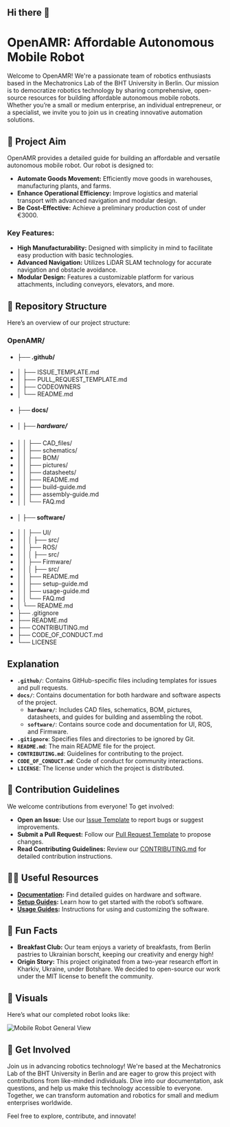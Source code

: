 ## Hi there 👋

# OpenAMR: Affordable Autonomous Mobile Robot

Welcome to OpenAMR! We're a passionate team of robotics enthusiasts based in the Mechatronics Lab of the BHT University in Berlin. Our mission is to democratize robotics technology by sharing comprehensive, open-source resources for building affordable autonomous mobile robots. Whether you’re a small or medium enterprise, an individual entrepreneur, or a specialist, we invite you to join us in creating innovative automation solutions.

## 🚀 Project Aim

OpenAMR provides a detailed guide for building an affordable and versatile autonomous mobile robot. Our robot is designed to:

- **Automate Goods Movement:** Efficiently move goods in warehouses, manufacturing plants, and farms.
- **Enhance Operational Efficiency:** Improve logistics and material transport with advanced navigation and modular design.
- **Be Cost-Effective:** Achieve a preliminary production cost of under €3000.

### Key Features:

- **High Manufacturability:** Designed with simplicity in mind to facilitate easy production with basic technologies.
- **Advanced Navigation:** Utilizes LiDAR SLAM technology for accurate navigation and obstacle avoidance.
- **Modular Design:** Features a customizable platform for various attachments, including conveyors, elevators, and more.

## 📁 Repository Structure

Here’s an overview of our project structure:
### OpenAMR/
-   #### ├── .github/
-   │ ├── ISSUE_TEMPLATE.md
-   │ ├── PULL_REQUEST_TEMPLATE.md
-   │ ├── CODEOWNERS
-   │ └── README.md
-   #### ├── docs/
-   ##### │ ├── hardware/
-   │ │ ├── CAD_files/
-   │ │ ├── schematics/
-   │ │ ├── BOM/
-   │ │ ├── pictures/
-   │ │ ├── datasheets/
-   │ │ ├── README.md
-   │ │ ├── build-guide.md
-   │ │ ├── assembly-guide.md
-   │ │ └── FAQ.md
-   #### │ ├── software/
-   │ │ ├── UI/
-   │ │ │ ├── src/
-   │ │ ├── ROS/
-   │ │ │ ├── src/
-   │ │ ├── Firmware/
-   │ │ │ ├── src/
-   │ │ ├── README.md
-   │ │ ├── setup-guide.md
-   │ │ ├── usage-guide.md
-   │ │ └── FAQ.md
-   │ └── README.md
-   ├── .gitignore
-   ├── README.md
-   ├── CONTRIBUTING.md
-   ├── CODE_OF_CONDUCT.md
-   └── LICENSE

## Explanation

- **`.github/`**: Contains GitHub-specific files including templates for issues and pull requests.
- **`docs/`**: Contains documentation for both hardware and software aspects of the project.
  - **`hardware/`**: Includes CAD files, schematics, BOM, pictures, datasheets, and guides for building and assembling the robot.
  - **`software/`**: Contains source code and documentation for UI, ROS, and Firmware.
- **`.gitignore`**: Specifies files and directories to be ignored by Git.
- **`README.md`**: The main README file for the project.
- **`CONTRIBUTING.md`**: Guidelines for contributing to the project.
- **`CODE_OF_CONDUCT.md`**: Code of conduct for community interactions.
- **`LICENSE`**: The license under which the project is distributed.

## 🌈 Contribution Guidelines

We welcome contributions from everyone! To get involved:

- **Open an Issue:** Use our [Issue Template](https://github.com/openAMRobot/.github/blob/main/ISSUE_TEMPLATE.md) to report bugs or suggest improvements.
- **Submit a Pull Request:** Follow our [Pull Request Template](https://github.com/openAMRobot/.github/blob/main/PULL_REQUEST_TEMPLATE.md) to propose changes.
- **Read Contributing Guidelines:** Review our [CONTRIBUTING.md](https://github.com/openAMRobot/.github/blob/main/CONTRIBUTING.md) for detailed contribution instructions.

## 👩‍💻 Useful Resources

- **[Documentation](https://github.com/openAMRobot/docs):** Find detailed guides on hardware and software.
- **[Setup Guides](https://github.com/openAMRobot/docs/blob/main/software/setup-guide.md):** Learn how to get started with the robot’s software.
- **[Usage Guides](https://github.com/openAMRobot/docs/blob/main/software/usage-guide.md):** Instructions for using and customizing the software.

## 🍿 Fun Facts

- **Breakfast Club:** Our team enjoys a variety of breakfasts, from Berlin pastries to Ukrainian borscht, keeping our creativity and energy high!
- **Origin Story:** This project originated from a two-year research effort in Kharkiv, Ukraine, under Botshare. We decided to open-source our work under the MIT license to benefit the community.

## 📸 Visuals

Here’s what our completed robot looks like:

![Mobile Robot General View](https://github.com/openAMRobot/docs/blob/main/hardware/pictures/robot_general_view.png)

## 🧙 Get Involved

Join us in advancing robotics technology! We're based at the Mechatronics Lab of the BHT University in Berlin and are eager to grow this project with contributions from like-minded individuals. Dive into our documentation, ask questions, and help us make this technology accessible to everyone. Together, we can transform automation and robotics for small and medium enterprises worldwide.

Feel free to explore, contribute, and innovate!

